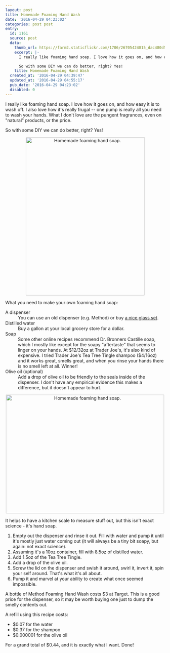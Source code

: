 ```yaml
---
layout: post
title: Homemade Foaming Hand Wash
date: '2016-04-29 04:23:02'
categories: post post
entry:
  id: 1161
  source: post
  data:
    thumb_url: https://farm2.staticflickr.com/1706/26705424815_dac480d569_q.jpg
    excerpt: |-
      I really like foaming hand soap. I love how it goes on, and how easy it is to wash off. I also love how it's really frugal -- one pump is really all you need to wash your hands. What I don't love are the pungent fragrances, even on "natural" products, or the price.

      So with some DIY we can do better, right? Yes!
    title: Homemade Foaming Hand Wash
  created_at: '2016-04-29 04:39:47'
  updated_at: '2016-04-29 04:55:17'
  pub_date: '2016-04-29 04:23:02'
  disabled: 0
---
```

I really like foaming hand soap. I love how it goes on, and how easy it is to wash off. I also love how it's really frugal -- one pump is really all you need to wash your hands. What I don't love are the pungent fragrances, even on "natural" products, or the price.

So with some DIY we can do better, right? Yes!

<div style="text-align:center"><a data-flickr-embed="true"  href="https://www.flickr.com/photos/thenobot/26705424815/in/datetaken-public/" title="Homemade foaming hand soap."><img src="https://farm2.staticflickr.com/1706/26705424815_dac480d569.jpg" width="375" height="500" alt="Homemade foaming hand soap."></a><script async src="//embedr.flickr.com/assets/client-code.js" charset="utf-8"></script></div>

What you need to make your own foaming hand soap:

<dl>
<dt>A dispenser</dt>
<dd>You can use an old dispenser (e.g. Method) or buy <a href="http://www.amazon.com/mDesign-Foaming-Dispenser-Bathroom-Accessory/dp/B019NS80R4">a nice glass set</a>.
<dt>Distilled water</dt>
<dd>Buy a gallon at your local grocery store for a dollar.</dd>
<dt>Soap</dt>
<dd>Some other online recipes recommend Dr. Bronners Castille soap, which I mostly like except for the soapy "aftertaste" that seems to linger on your hands. At $12/32oz at Trader Joe's, it's also kind of expensive. I tried Trader Joe's Tea Tree Tingle shampoo ($4/16oz) and it works great, smells great, and when you rinse your hands there is no smell left at all. Winner!</dd>
<dt>Olive oil (optional)</dt>
<dd>Add a drop of olive oil to be friendly to the seals inside of the dispenser. I don't have any empirical evidence this makes a difference, but it doesn't appear to hurt.</dd>
</dl>

<div style="text-align:center"><a data-flickr-embed="true"  href="https://www.flickr.com/photos/thenobot/26678910326/in/datetaken-public/" title="Homemade foaming hand soap."><img src="https://farm2.staticflickr.com/1483/26678910326_e320f6ce39.jpg" width="500" height="375" alt="Homemade foaming hand soap."></a><script async src="//embedr.flickr.com/assets/client-code.js" charset="utf-8"></script></div>

It helps to have a kitchen scale to measure stuff out, but this isn't exact science - it's hand soap.

<ol>
<li>Empty out the dispenser and rinse it out. Fill with water and pump it until it's mostly just water coming out (it will always be a tiny bit soapy, but again: not exact science).
<li>Assuming it's a 10oz container, fill with 8.5oz of distilled water.</li>
<li>Add 1.5oz of the Tea Tree Tingle.</li>
<li>Add a drop of the olive oil.</li>
<li>Screw the lid on the dispenser and swish it around, swirl it, invert it, spin your self around. That's what it's all about.</li>
<li>Pump it and marvel at your ability to create what once seemed impossible.</li>
</ol>
A bottle of Method Foaming Hand Wash costs $3 at Target. This is a good price for the dispenser, so it may be worth buying one just to dump the smelly contents out.

A refill using this recipe costs:
<ul>
<li>$0.07 for the water</li>
<li>$0.37 for the shampoo</li>
<li>$0.000001 for the olive oil</li>
</ul>
For a grand total of $0.44, and it is exactly what I want. Done!

